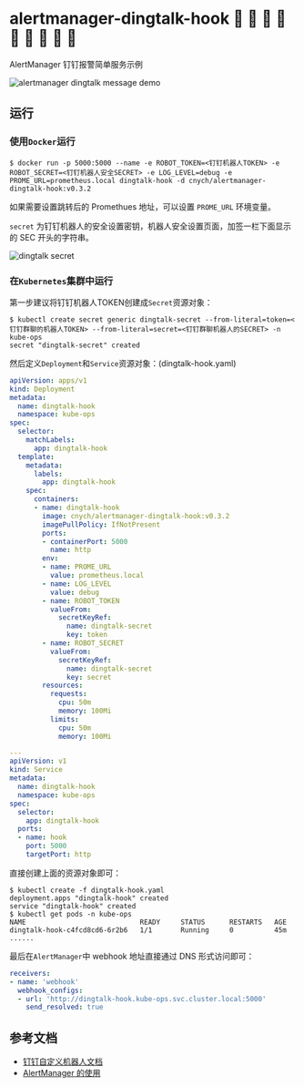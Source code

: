 # alertmanager-dingtalk-hook :lemon: :tangerine: :cherries: :cake: :grapes: :watermelon: :strawberry: :corn: :peach:
AlertManager 钉钉报警简单服务示例

![alertmanager dingtalk message demo](https://bxdc-static.oss-cn-beijing.aliyuncs.com/images/dingtalk-hook-demo.png)

## 运行
### 使用`Docker`运行
```shell
$ docker run -p 5000:5000 --name -e ROBOT_TOKEN=<钉钉机器人TOKEN> -e ROBOT_SECRET=<钉钉机器人安全SECRET> -e LOG_LEVEL=debug -e PROME_URL=prometheus.local dingtalk-hook -d cnych/alertmanager-dingtalk-hook:v0.3.2
```

如果需要设置跳转后的 Promethues 地址，可以设置 `PROME_URL` 环境变量。

`secret` 为钉钉机器人的安全设置密钥，机器人安全设置页面，加签一栏下面显示的 SEC 开头的字符串。

![dingtalk secret](https://dingtalkdoc.oss-cn-beijing.aliyuncs.com/images/0.0.184/1572261283991-f8e35f4d-6997-4a02-9704-843ee8f97464.png)


### 在`Kubernetes`集群中运行
第一步建议将钉钉机器人TOKEN创建成`Secret`资源对象：
```shell
$ kubectl create secret generic dingtalk-secret --from-literal=token=<钉钉群聊的机器人TOKEN> --from-literal=secret=<钉钉群聊机器人的SECRET> -n kube-ops
secret "dingtalk-secret" created
```

然后定义`Deployment`和`Service`资源对象：(dingtalk-hook.yaml)
```yaml
apiVersion: apps/v1
kind: Deployment
metadata:
  name: dingtalk-hook
  namespace: kube-ops
spec:
  selector:
    matchLabels:
      app: dingtalk-hook
  template:
    metadata:
      labels:
        app: dingtalk-hook
    spec:
      containers:
      - name: dingtalk-hook
        image: cnych/alertmanager-dingtalk-hook:v0.3.2
        imagePullPolicy: IfNotPresent
        ports:
        - containerPort: 5000
          name: http
        env:
        - name: PROME_URL
          value: prometheus.local
        - name: LOG_LEVEL
          value: debug
        - name: ROBOT_TOKEN
          valueFrom:
            secretKeyRef:
              name: dingtalk-secret
              key: token
        - name: ROBOT_SECRET
          valueFrom:
            secretKeyRef:
              name: dingtalk-secret
              key: secret
        resources:
          requests:
            cpu: 50m
            memory: 100Mi
          limits:
            cpu: 50m
            memory: 100Mi

---
apiVersion: v1
kind: Service
metadata:
  name: dingtalk-hook
  namespace: kube-ops
spec:
  selector:
    app: dingtalk-hook
  ports:
  - name: hook
    port: 5000
    targetPort: http
```

直接创建上面的资源对象即可：
```shell
$ kubectl create -f dingtalk-hook.yaml
deployment.apps "dingtalk-hook" created
service "dingtalk-hook" created
$ kubectl get pods -n kube-ops
NAME                            READY     STATUS      RESTARTS   AGE
dingtalk-hook-c4fcd8cd6-6r2b6   1/1       Running     0          45m
......
```

最后在`AlertManager`中 webhook 地址直接通过 DNS 形式访问即可：
```yaml
receivers:
- name: 'webhook'
  webhook_configs:
  - url: 'http://dingtalk-hook.kube-ops.svc.cluster.local:5000'
    send_resolved: true
```

## 参考文档
* [钉钉自定义机器人文档](https://open-doc.dingtalk.com/microapp/serverapi2/qf2nxq)
* [AlertManager 的使用](https://www.qikqiak.com/k8s-book/docs/57.AlertManager%E7%9A%84%E4%BD%BF%E7%94%A8.html)

